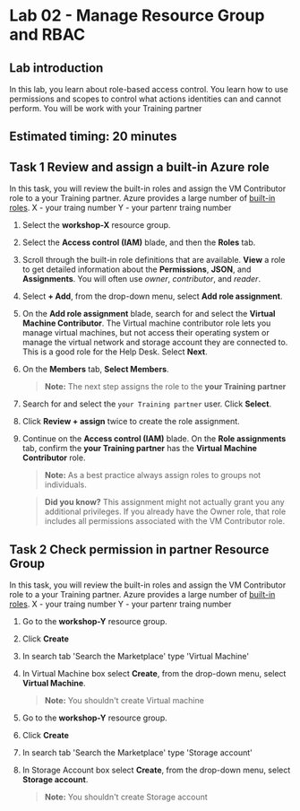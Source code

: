 # Lab 02 - Manage Resource Group and RBAC
## Lab introduction

In this lab, you learn about role-based access control. You learn how to use permissions and scopes to control what actions identities can and cannot perform. 
You will be work with your Training partner

## Estimated timing: 20 minutes

## Task 1 Review and assign a built-in Azure role

In this task, you will review the built-in roles and assign the VM Contributor role to a your Training partner. Azure provides a large number of [built-in roles](https://learn.microsoft.com/azure/role-based-access-control/built-in-roles). 
X - your traing number
Y - your partenr traing number

1. Select the **workshop-X** resource group.

1. Select the **Access control (IAM)** blade, and then the **Roles** tab.

1. Scroll through the built-in role definitions that are available. **View** a role to get detailed information about the **Permissions**, **JSON**, and **Assignments**. You will often use *owner*, *contributor*, and *reader*. 

1. Select **+ Add**, from the drop-down menu, select **Add role assignment**. 

1. On the **Add role assignment** blade, search for and select the **Virtual Machine Contributor**. The Virtual machine contributor role lets you manage virtual machines, but not access their operating system or manage the virtual network and storage account they are connected to. This is a good role for the Help Desk. Select **Next**.

1. On the **Members** tab, **Select Members**.

    >**Note:** The next step assigns the role to the **your Training partner** 

1. Search for and select the `your Training partner` user. Click **Select**. 

1. Click **Review + assign** twice to create the role assignment.

1. Continue on the **Access control (IAM)** blade. On the **Role assignments** tab, confirm the **your Training partner**  has the **Virtual Machine Contributor** role. 

    >**Note:** As a best practice always assign roles to groups not individuals. 

    >**Did you know?** This assignment might not actually grant you any additional privileges. If you already have the Owner role, that role includes all permissions associated with the VM Contributor role.

## Task 2 Check permission in partner Resource Group

In this task, you will review the built-in roles and assign the VM Contributor role to a your Training partner. Azure provides a large number of [built-in roles](https://learn.microsoft.com/azure/role-based-access-control/built-in-roles). 
X - your traing number
Y - your partenr traing number

1. Go to the **workshop-Y** resource group.
1. Click **Create**
1. In search tab 'Search the Marketplace' type 'Virtual Machine'
1. In Virtual Machine box select **Create**, from the drop-down menu, select **Virtual Machine**.

    >**Note:** You shouldn't create Virtual machine
1. Go to the **workshop-Y** resource group.
1. Click **Create**
1. In search tab 'Search the Marketplace' type 'Storage account'
1. In Storage Account box select **Create**, from the drop-down menu, select **Storage account**.

    >**Note:** You shouldn't create Storage account

